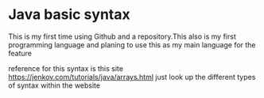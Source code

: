 # Java basic syntax  

This is my first time using Github and a repository.This also is my first programming language and planing to use this as my main language for the feature

reference for this syntax is this site 
https://jenkov.com/tutorials/java/arrays.html just look up the different types of syntax within the website

